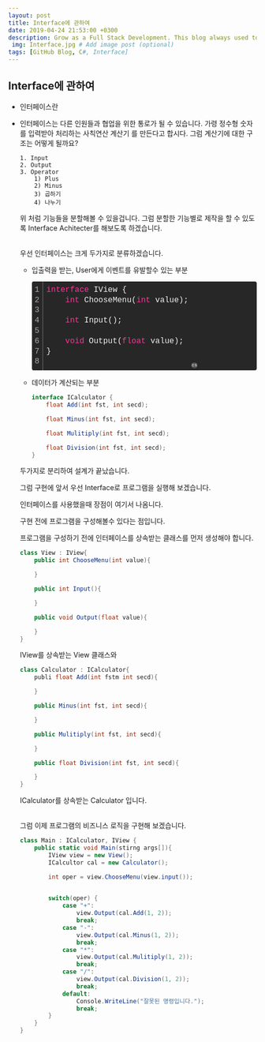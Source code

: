 ```yaml
---
layout: post
title: Interface에 관하여
date: 2019-04-24 21:53:00 +0300
description: Grow as a Full Stack Development. This blog always used to keep learning knowledge.
 img: Interface.jpg # Add image post (optional)
tags: [GitHub Blog, C#, Interface]
---
```


## Interface에 관하여

- 인터페이스란 

- 인터페이스는 다른 인원들과 협업을 위한 통로가 될 수 있습니다. 가령 정수형 숫자를 입력받아 처리하는 사칙연산 계산기 를 만든다고 합시다. 그럼 계산기에 대한 구조는 어떻게 될까요?


    ```
    1. Input
    2. Output
    3. Operator
        1) Plus
        2) Minus
        3) 곱하기
        4) 나누기
    ```
    위 처럼 기능들을 분할해볼 수 있을겁니다. 그럼 분할한 기능별로 제작을 할 수 있도록 Interface Achitecter를 해보도록 하겠습니다.
    <br><br>

    우선 인터페이스는 크게 두가지로 분류하겠습니다. 

    - 입출력을 받는, User에게 이벤트를 유발할수 있는 부분
        
        <div class="colorscripter-code" style="color:#f0f0f0; font-family:Consolas, 'Liberation Mono', Menlo, Courier, monospace !important; position:relative !important; overflow:auto"><table class="colorscripter-code-table" style="margin:0; padding:0; border:none; background-color:#272727; border-radius:4px;" cellspacing="0" cellpadding="0"><tr><td style="padding:6px; border-right:2px solid #4f4f4f"><div style="margin:0; padding:0; word-break:normal; text-align:right; color:#aaa; font-family:Consolas, 'Liberation Mono', Menlo, Courier, monospace !important; line-height:130%"><div style="line-height:130%">1</div><div style="line-height:130%">2</div><div style="line-height:130%">3</div><div style="line-height:130%">4</div><div style="line-height:130%">5</div><div style="line-height:130%">6</div><div style="line-height:130%">7</div><div style="line-height:130%">8</div></div></td><td style="padding:6px 0"><div style="margin:0; padding:0; color:#f0f0f0; font-family:Consolas, 'Liberation Mono', Menlo, Courier, monospace !important; line-height:130%"><div style="padding:0 6px; white-space:pre; line-height:130%"><span style="color:#ff3399">interface</span>&nbsp;IView&nbsp;{</div><div style="padding:0 6px; white-space:pre; line-height:130%">&nbsp;&nbsp;&nbsp;&nbsp;<span style="color:#ff3399">int</span>&nbsp;ChooseMenu(<span style="color:#ff3399">int</span>&nbsp;value);</div><div style="padding:0 6px; white-space:pre; line-height:130%">&nbsp;</div><div style="padding:0 6px; white-space:pre; line-height:130%">&nbsp;&nbsp;&nbsp;&nbsp;<span style="color:#ff3399">int</span>&nbsp;Input();</div><div style="padding:0 6px; white-space:pre; line-height:130%">&nbsp;</div><div style="padding:0 6px; white-space:pre; line-height:130%">&nbsp;&nbsp;&nbsp;&nbsp;<span style="color:#ff3399">void</span>&nbsp;Output(<span style="color:#ff3399">float</span>&nbsp;value);</div><div style="padding:0 6px; white-space:pre; line-height:130%">}</div><div style="padding:0 6px; white-space:pre; line-height:130%">&nbsp;</div></div></td><td style="vertical-align:bottom; padding:0 2px 4px 0"><a href="http://colorscripter.com/info#e" target="_blank" style="text-decoration:none; color:white"><span style="font-size:9px; word-break:normal; background-color:#4f4f4f; color:white; border-radius:10px; padding:1px">cs</span></a></td></tr></table></div>

    - 데이터가 계산되는 부분 
        
        ```C#
        interface ICalculator {
            float Add(int fst, int secd);

            float Minus(int fst, int secd);

            float Mulitiply(int fst, int secd);

            float Division(int fst, int secd);
        }
        ```
    두가지로 분리하여 설계가 끝났습니다.



    그럼 구현에 앞서 우선 Interface로 프로그램을 실행해 보겠습니다.

    인터페이스를 사용했을때 장점이 여기서 나옴니다.

    구현 전에 프로그램을 구성해볼수 있다는 점입니다.

    프로그램을 구성하기 전에 인터페이스를 상속받는 클래스를 먼저 생성해야 합니다.

    ```C# 
    class View : IView{
        public int ChooseMenu(int value){

        }

        public int Input(){

        }

        public void Output(float value){

        }
    }
    ```
    IView를 상속받는 View 클래스와

    ```C#
    class Calculator : ICalculator{
        publi float Add(int fstm int secd){

        }

        public Minus(int fst, int secd){

        }

        public Mulitiply(int fst, int secd){

        }

        public float Division(int fst, int secd){

        }
    }
    ```
    ICalculator를 상속받는 Calculator 입니다.
    <br><br>

    그럼 이제 프로그램의 비즈니스 로직을 구현해 보겠습니다.
    ```C#
    class Main : ICalculator, IView {
        public static void Main(stirng args[]){
            IView view = new View();
            ICalcultor cal = new Calculator();

            int oper = view.ChooseMenu(view.input());

            
            switch(oper) {
                case "+":
                    view.Output(cal.Add(1, 2));
                    break;
                case "-":
                    view.Output(cal.Minus(1, 2));
                    break;
                case "*":
                    view.Output(cal.Mulitiply(1, 2));
                    break;
                case "/":
                    view.Output(cal.Division(1, 2));
                    break;
                default:
                    Console.WriteLine("잘못된 명령입니다.");
                    break;
            }
        }
    }
    ```



